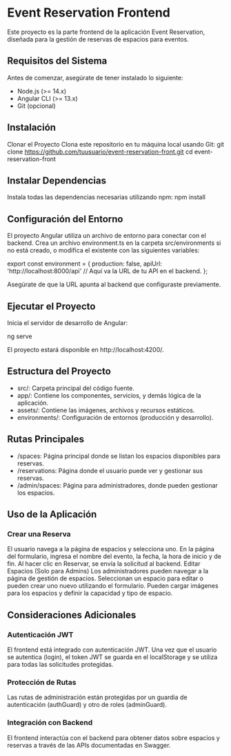 # Event Reservation Frontend

Este proyecto es la parte frontend de la aplicación Event Reservation, diseñada para la gestión de reservas de espacios para eventos.

## Requisitos del Sistema
Antes de comenzar, asegúrate de tener instalado lo siguiente:

- Node.js (>= 14.x)
- Angular CLI (>= 13.x)
- Git (opcional)

## Instalación
Clonar el Proyecto
Clona este repositorio en tu máquina local usando Git:
git clone https://github.com/tuusuario/event-reservation-front.git
cd event-reservation-front

## Instalar Dependencias
Instala todas las dependencias necesarias utilizando npm:
npm install

## Configuración del Entorno
El proyecto Angular utiliza un archivo de entorno para conectar con el backend. Crea un archivo environment.ts en la carpeta src/environments si no está creado, o modifica el existente con las siguientes variables:

export const environment = {
  production: false,
  apiUrl: 'http://localhost:8000/api'  // Aquí va la URL de tu API en el backend.
};

Asegúrate de que la URL apunta al backend que configuraste previamente.

## Ejecutar el Proyecto
Inicia el servidor de desarrollo de Angular:

ng serve

El proyecto estará disponible en http://localhost:4200/.

## Estructura del Proyecto
- src/: Carpeta principal del código fuente.
- app/: Contiene los componentes, servicios, y demás lógica de la aplicación.
- assets/: Contiene las imágenes, archivos y recursos estáticos.
- environments/: Configuración de entornos (producción y desarrollo).

## Rutas Principales
- /spaces: Página principal donde se listan los espacios disponibles para reservas.
- /reservations: Página donde el usuario puede ver y gestionar sus reservas.
- /admin/spaces: Página para administradores, donde pueden gestionar los espacios.

## Uso de la Aplicación

### Crear una Reserva
El usuario navega a la página de espacios y selecciona uno.
En la página del formulario, ingresa el nombre del evento, la fecha, la hora de inicio y de fin.
Al hacer clic en Reservar, se envía la solicitud al backend.
Editar Espacios (Solo para Admins)
Los administradores pueden navegar a la página de gestión de espacios.
Seleccionan un espacio para editar o pueden crear uno nuevo utilizando el formulario.
Pueden cargar imágenes para los espacios y definir la capacidad y tipo de espacio.


## Consideraciones Adicionales

### Autenticación JWT
El frontend está integrado con autenticación JWT. Una vez que el usuario se autentica (login), el token JWT se guarda en el localStorage y se utiliza para todas las solicitudes protegidas.

### Protección de Rutas
Las rutas de administración están protegidas por un guardia de autenticación (authGuard) y otro de roles (adminGuard).

### Integración con Backend
El frontend interactúa con el backend para obtener datos sobre espacios y reservas a través de las APIs documentadas en Swagger.